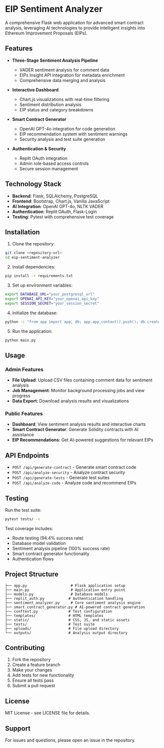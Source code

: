 # EIP Sentiment Analyzer

A comprehensive Flask web application for advanced smart contract analysis, leveraging AI technologies to provide intelligent insights into Ethereum Improvement Proposals (EIPs).

## Features

- **Three-Stage Sentiment Analysis Pipeline**
  - VADER sentiment analysis for comment data
  - EIPs Insight API integration for metadata enrichment
  - Comprehensive data merging and analysis

- **Interactive Dashboard**
  - Chart.js visualizations with real-time filtering
  - Sentiment distribution analysis
  - EIP status and category breakdowns

- **Smart Contract Generator**
  - OpenAI GPT-4o integration for code generation
  - EIP recommendation system with sentiment warnings
  - Security analysis and test suite generation

- **Authentication & Security**
  - Replit OAuth integration
  - Admin role-based access controls
  - Secure session management

## Technology Stack

- **Backend**: Flask, SQLAlchemy, PostgreSQL
- **Frontend**: Bootstrap, Chart.js, Vanilla JavaScript
- **AI Integration**: OpenAI GPT-4o, NLTK VADER
- **Authentication**: Replit OAuth, Flask-Login
- **Testing**: Pytest with comprehensive test coverage

## Installation

1. Clone the repository:
```bash
git clone <repository-url>
cd eip-sentiment-analyzer
```

2. Install dependencies:
```bash
pip install -r requirements.txt
```

3. Set up environment variables:
```bash
export DATABASE_URL="your_postgresql_url"
export OPENAI_API_KEY="your_openai_api_key"
export SESSION_SECRET="your_session_secret"
```

4. Initialize the database:
```bash
python -c "from app import app, db; app.app_context().push(); db.create_all()"
```

5. Run the application:
```bash
python main.py
```

## Usage

### Admin Features
- **File Upload**: Upload CSV files containing comment data for sentiment analysis
- **Job Management**: Monitor background processing jobs and view progress
- **Data Export**: Download analysis results and visualizations

### Public Features
- **Dashboard**: View sentiment analysis results and interactive charts
- **Smart Contract Generator**: Generate Solidity contracts with AI assistance
- **EIP Recommendations**: Get AI-powered suggestions for relevant EIPs

## API Endpoints

- `POST /api/generate-contract` - Generate smart contract code
- `POST /api/analyze-security` - Analyze contract security
- `POST /api/generate-tests` - Generate test suites
- `POST /api/analyze-code` - Analyze code and recommend EIPs

## Testing

Run the test suite:
```bash
pytest tests/ -v
```

Test coverage includes:
- Route testing (94.4% success rate)
- Database model validation
- Sentiment analysis pipeline (100% success rate)
- Smart contract generator functionality
- Authentication flows

## Project Structure

```
├── app.py                    # Flask application setup
├── main.py                   # Application entry point
├── models.py                 # Database models
├── replit_auth.py           # Authentication handling
├── sentiment_analyzer.py     # Core sentiment analysis engine
├── smart_contract_generator.py # AI-powered contract generation
├── conftest.py              # Test configuration
├── templates/               # HTML templates
├── static/                  # CSS, JS, and static assets
├── tests/                   # Test suite
├── uploads/                 # File upload directory
└── outputs/                 # Analysis output directory
```

## Contributing

1. Fork the repository
2. Create a feature branch
3. Make your changes
4. Add tests for new functionality
5. Ensure all tests pass
6. Submit a pull request

## License

MIT License - see LICENSE file for details.

## Support

For issues and questions, please open an issue in the repository.